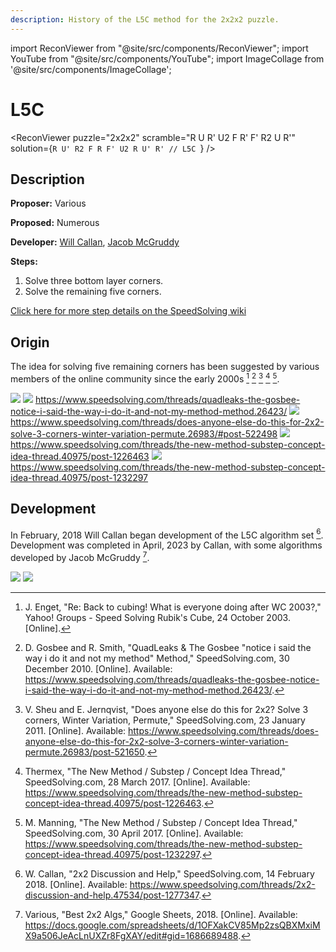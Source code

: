 ```yaml
---
description: History of the L5C method for the 2x2x2 puzzle.
---
```


import ReconViewer from "@site/src/components/ReconViewer";
import YouTube from "@site/src/components/YouTube";
import ImageCollage from '@site/src/components/ImageCollage';

# L5C

<ReconViewer
puzzle="2x2x2"
scramble="R U R' U2 F R' F' R2 U R'"
solution={`R U' R2 F R F' U2 R U' R' // L5C
`}
/>

## Description

**Proposer:** Various

**Proposed:** Numerous

**Developer:** [Will Callan](CubingContributors/MethodDevelopers.md#callan-will), [Jacob McGruddy](CubingContributors/MethodDevelopers.md#mcgruddy-jacob)

**Steps:**

1. Solve three bottom layer corners.
2. Solve the remaining five corners.

[Click here for more step details on the SpeedSolving wiki](https://www.speedsolving.com/wiki/index.php?title=1LLS)

## Origin

The idea for solving five remaining corners has been suggested by various members of the online community since the early 2000s [^enget-2003] [^gosbee-smith-2010] [^sheu-jernqvist-2011] [^thermex-2017] [^manning-2017].

![](img/L5C/OldIdea1.png)
![](img/L5C/OldIdea2.png)
https://www.speedsolving.com/threads/quadleaks-the-gosbee-notice-i-said-the-way-i-do-it-and-not-my-method-method.26423/
![](img/L5C/OldIdea3.png)
https://www.speedsolving.com/threads/does-anyone-else-do-this-for-2x2-solve-3-corners-winter-variation-permute.26983/#post-522498
![](img/L5C/OldIdea4.png)
https://www.speedsolving.com/threads/the-new-method-substep-concept-idea-thread.40975/post-1226463
![](img/L5C/OldIdea5.png)
https://www.speedsolving.com/threads/the-new-method-substep-concept-idea-thread.40975/post-1232297

## Development

In February, 2018 Will Callan began development of the L5C algorithm set [^callan-2018]. Development was completed in April, 2023 by Callan, with some algorithms developed by Jacob McGruddy [^various-2018].

![](img/L5C/Dev1.png)
![](img/L5C/Dev2.png)

[^enget-2003]: J. Enget, "Re: Back to cubing! What is everyone doing after WC 2003?," Yahoo! Groups - Speed Solving Rubik's Cube, 24 October 2003. [Online].

[^gosbee-smith-2010]: D. Gosbee and R. Smith, "QuadLeaks & The Gosbee "notice i said the way i do it and not my method" Method," SpeedSolving.com, 30 December 2010. [Online]. Available: https://www.speedsolving.com/threads/quadleaks-the-gosbee-notice-i-said-the-way-i-do-it-and-not-my-method-method.26423/.

[^sheu-jernqvist-2011]: V. Sheu and E. Jernqvist, "Does anyone else do this for 2x2? Solve 3 corners, Winter Variation, Permute," SpeedSolving.com, 23 January 2011. [Online]. Available: https://www.speedsolving.com/threads/does-anyone-else-do-this-for-2x2-solve-3-corners-winter-variation-permute.26983/post-521650.

[^thermex-2017]: Thermex, "The New Method / Substep / Concept Idea Thread," SpeedSolving.com, 28 March 2017. [Online]. Available: https://www.speedsolving.com/threads/the-new-method-substep-concept-idea-thread.40975/post-1226463.

[^manning-2017]: M. Manning, "The New Method / Substep / Concept Idea Thread," SpeedSolving.com, 30 April 2017. [Online]. Available: https://www.speedsolving.com/threads/the-new-method-substep-concept-idea-thread.40975/post-1232297.

[^callan-2018]: W. Callan, "2x2 Discussion and Help," SpeedSolving.com, 14 February 2018. [Online]. Available: https://www.speedsolving.com/threads/2x2-discussion-and-help.47534/post-1277347.

[^various-2018]: Various, "Best 2x2 Algs," Google Sheets, 2018. [Online]. Available: https://docs.google.com/spreadsheets/d/1OFXakCV85Mp2zsQBXMxiMX9a506JeAcLnUXZr8FgXAY/edit#gid=1686689488.